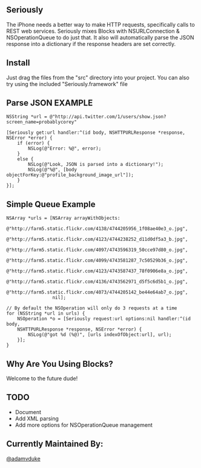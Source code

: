 Seriously
---------
The iPhone needs a better way to make HTTP requests, specifically calls to 
REST web services. Seriously mixes Blocks with NSURLConnection & 
NSOperationQueue to do just that. It also will automatically parse the JSON 
response into a dictionary if the response headers are set correctly.

Install
-------
Just drag the files from the "src" directory into your project. You can also try
using the included "Seriously.framework" file

Parse JSON EXAMPLE
------------------
    NSString *url = @"http://api.twitter.com/1/users/show.json?screen_name=probablycorey"

    [Seriously get:url handler:^(id body, NSHTTPURLResponse *response, NSError *error) {
        if (error) {
            NSLog(@"Error: %@", error);
        }
        else {
            NSLog(@"Look, JSON is parsed into a dictionary!");
            NSLog(@"%@", [body objectForKey:@"profile_background_image_url"]);
        }
    }];

Simple Queue Example 
--------------------
    NSArray *urls = [NSArray arrayWithObjects:
                     @"http://farm5.static.flickr.com/4138/4744205956_1f08ae40e3_o.jpg",
                     @"http://farm5.static.flickr.com/4123/4744238252_d11d0df5a3_b.jpg",
                     @"http://farm5.static.flickr.com/4097/4743596319_50cce97d80_o.jpg",
                     @"http://farm5.static.flickr.com/4099/4743581287_7c50529b36_o.jpg",
                     @"http://farm5.static.flickr.com/4123/4743587437_78f0906e8a_o.jpg",
                     @"http://farm5.static.flickr.com/4136/4743562971_d5f5c6d5b1_o.jpg",
                     @"http://farm5.static.flickr.com/4073/4744205142_be44e64ab7_o.jpg",
                     nil];

    // By default the NSOperation will only do 3 requests at a time
    for (NSString *url in urls) {
        NSOperation *o = [Seriously request:url options:nil handler:^(id body,
        NSHTTPURLResponse *response, NSError *error) {            
            NSLog(@"got %d (%@)", [urls indexOfObject:url], url);
        }];
    }
 
Why Are You Using Blocks?
-------------------------
Welcome to the future dude!
 
TODO
----
- Document
- Add XML parsing
- Add more options for NSOperationQueue management

Currently Maintained By:
------------------------
[@adamvduke](https://github.com/adamvduke)
